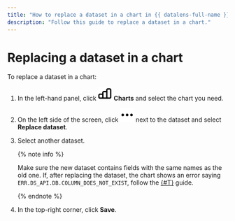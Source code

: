```yaml
---
title: "How to replace a dataset in a chart in {{ datalens-full-name }}"
description: "Follow this guide to replace a dataset in a chart."
---
```


# Replacing a dataset in a chart

To replace a dataset in a chart:


1. In the left-hand panel, click ![image](../../../_assets/console-icons/chart-column.svg) **Charts** and select the chart you need.
1. On the left side of the screen, click ![image](../../../_assets/console-icons/ellipsis.svg) next to the dataset and select **Replace dataset**.
1. Select another dataset.

   {% note info %}

   Make sure the new dataset contains fields with the same names as the old one. If, after replacing the dataset, the chart shows an error saying `ERR.DS_API.DB.COLUMN_DOES_NOT_EXIST`, follow the [{#T}](../dataset/update-field.md#replace-field) guide.

   {% endnote %}

1. In the top-right corner, click **Save**.
